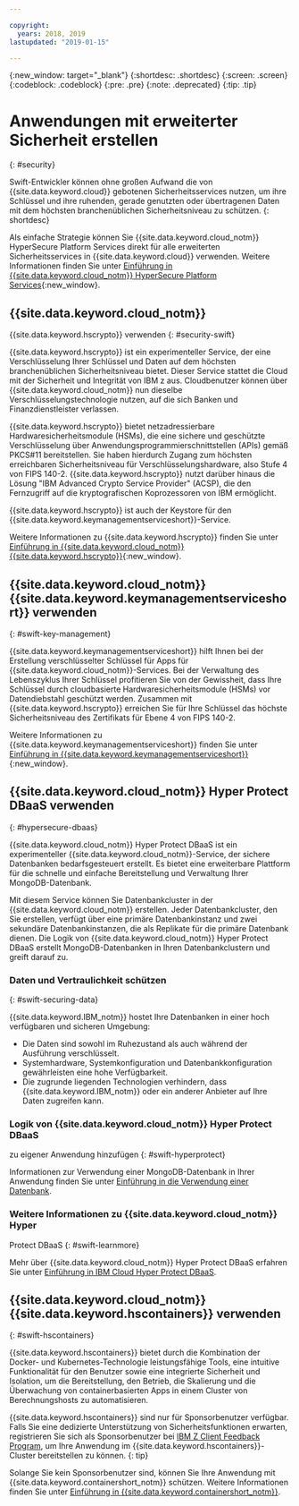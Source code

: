 ```yaml
---

copyright:
  years: 2018, 2019
lastupdated: "2019-01-15"

---
```


{:new_window: target="_blank"}
{:shortdesc: .shortdesc}
{:screen: .screen}
{:codeblock: .codeblock}
{:pre: .pre}
{:note: .deprecated}
{:tip: .tip} 

# Anwendungen mit erweiterter Sicherheit erstellen
{: #security}

Swift-Entwickler können ohne großen Aufwand die von
{{site.data.keyword.cloud}} gebotenen Sicherheitsservices nutzen, um
ihre Schlüssel und ihre ruhenden, gerade genutzten oder übertragenen Daten mit
dem höchsten branchenüblichen Sicherheitsniveau zu schützen.
{: shortdesc}

Als einfache Strategie können Sie
{{site.data.keyword.cloud_notm}} HyperSecure Platform Services direkt für
alle erweiterten Sicherheitsservices in {{site.data.keyword.cloud}}
verwenden. Weitere Informationen finden Sie unter [Einführung in {{site.data.keyword.cloud_notm}} HyperSecure Platform Services](/docs/services/hypersecure-platform/index.html){:new_window}.

## {{site.data.keyword.cloud_notm}}
{{site.data.keyword.hscrypto}} verwenden
{: #security-swift}

{{site.data.keyword.hscrypto}} ist ein experimenteller Service,
der eine Verschlüsselung Ihrer Schlüssel und Daten auf dem höchsten
branchenüblichen Sicherheitsniveau bietet. Dieser Service stattet die Cloud mit
der Sicherheit und Integrität von IBM z aus. Cloudbenutzer können über
{{site.data.keyword.cloud_notm}} nun dieselbe
Verschlüsselungstechnologie nutzen, auf die sich Banken und
Finanzdienstleister verlassen.

{{site.data.keyword.hscrypto}} bietet netzadressierbare
Hardwaresicherheitsmodule (HSMs), die eine sichere und geschützte
Verschlüsselung über Anwendungsprogrammierschnittstellen (APIs) gemäß PKCS#11
bereitstellen. Sie haben hierdurch Zugang zum höchsten erreichbaren
Sicherheitsniveau für Verschlüsselungshardware, also Stufe 4 von FIPS 140-2.
{{site.data.keyword.hscrypto}} nutzt darüber hinaus die Lösung
"IBM Advanced Crypto Service Provider" (ACSP), die den Fernzugriff auf die kryptografischen
Koprozessoren von IBM ermöglicht.

{{site.data.keyword.hscrypto}} ist auch der Keystore für den
{{site.data.keyword.keymanagementserviceshort}}-Service.

Weitere Informationen zu {{site.data.keyword.hscrypto}} finden Sie unter [Einführung in {{site.data.keyword.cloud_notm}} {{site.data.keyword.hscrypto}}](/docs/services/hs-crypto/index.html){:new_window}.

## {{site.data.keyword.cloud_notm}} {{site.data.keyword.keymanagementserviceshort}} verwenden
{: #swift-key-management}

{{site.data.keyword.keymanagementserviceshort}} hilft Ihnen bei
der Erstellung verschlüsselter Schlüssel für Apps für
{{site.data.keyword.cloud_notm}}-Services. Bei der Verwaltung des
Lebenszyklus Ihrer Schlüssel profitieren Sie von der Gewissheit, dass Ihre
Schlüssel durch cloudbasierte Hardwaresicherheitsmodule (HSMs) vor
Datendiebstahl geschützt werden. Zusammen mit
{{site.data.keyword.hscrypto}} erreichen Sie für Ihre Schlüssel das
höchste Sicherheitsniveau des Zertifikats für Ebene 4 von FIPS 140-2.

Weitere Informationen zu {{site.data.keyword.keymanagementserviceshort}} finden Sie unter [Einführung in {{site.data.keyword.keymanagementserviceshort}}](/docs/services/keymgmt/index.html){:new_window}.

## {{site.data.keyword.cloud_notm}} Hyper Protect DBaaS verwenden
{: #hypersecure-dbaas}

{{site.data.keyword.cloud_notm}} Hyper Protect DBaaS ist ein
experimenteller {{site.data.keyword.cloud_notm}}-Service, der sichere
Datenbanken bedarfsgesteuert erstellt. Es bietet eine erweiterbare
Plattform für die schnelle und einfache Bereitstellung und
Verwaltung Ihrer MongoDB-Datenbank.

Mit diesem Service können Sie Datenbankcluster in der
{{site.data.keyword.cloud_notm}} erstellen. Jeder Datenbankcluster, den
Sie erstellen, verfügt über eine primäre Datenbankinstanz und zwei sekundäre
Datenbankinstanzen, die als Replikate für die primäre Datenbank dienen. Die
Logik von
{{site.data.keyword.cloud_notm}} Hyper Protect DBaaS erstellt
MongoDB-Datenbanken in Ihren Datenbankclustern und greift darauf zu.

### Daten und Vertraulichkeit schützen
{: #swift-securing-data}

{{site.data.keyword.IBM_notm}} hostet Ihre Datenbanken in einer
hoch verfügbaren und sicheren Umgebung:
 * Die Daten sind sowohl im Ruhezustand als auch während der
Ausführung verschlüsselt.
 * Systemhardware, Systemkonfiguration und Datenbankkonfiguration
gewährleisten eine hohe Verfügbarkeit.
 * Die zugrunde liegenden Technologien verhindern, dass
{{site.data.keyword.IBM_notm}} oder ein anderer Anbieter auf Ihre
Daten zugreifen kann.

### Logik von {{site.data.keyword.cloud_notm}} Hyper Protect DBaaS
zu eigener Anwendung hinzufügen
{: #swift-hyperprotect}

Informationen zur Verwendung einer MongoDB-Datenbank in Ihrer Anwendung finden Sie unter [Einführung in die Verwendung einer Datenbank](/docs/hypersecure_dbaas/database-cluster.html).  

### Weitere Informationen zu {{site.data.keyword.cloud_notm}} Hyper
Protect DBaaS
{: #swift-learnmore}

Mehr über {{site.data.keyword.cloud_notm}} Hyper Protect DBaaS erfahren Sie unter [Einführung in IBM Cloud Hyper Protect DBaaS](/docs/services/hyper-protect-dbaas/index.html).

## {{site.data.keyword.cloud_notm}} {{site.data.keyword.hscontainers}} verwenden
{: #swift-hscontainers}

{{site.data.keyword.hscontainers}} bietet durch die Kombination
der Docker- und Kubernetes-Technologie leistungsfähige Tools, eine intuitive
Funktionalität für den Benutzer sowie eine integrierte Sicherheit und
Isolation, um die Bereitstellung, den Betrieb, die Skalierung und die
Überwachung von containerbasierten Apps in einem Cluster von Berechnungshosts
zu automatisieren.

{{site.data.keyword.hscontainers}} sind nur für Sponsorbenutzer verfügbar. Falls Sie eine dedizierte Unterstützung von
Sicherheitsfunktionen erwarten, registrieren Sie sich als Sponsorbenutzer bei [IBM Z Client Feedback Program](https://www-01.ibm.com/marketing/iwm/iwmdocs/web/cc/earlyprograms/zcustomer.shtml), um Ihre Anwendung im {{site.data.keyword.hscontainers}}-Cluster bereitstellen zu können.
{: tip}

Solange Sie kein Sponsorbenutzer sind, können Sie Ihre Anwendung mit {{site.data.keyword.containershort_notm}} schützen. Weitere
Informationen finden Sie unter [Einführung in {{site.data.keyword.containershort_notm}}](/docs/containers/container_index.html).
